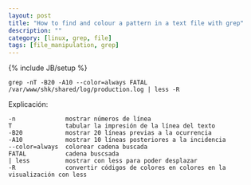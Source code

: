 ```yaml
---
layout: post
title: "How to find and colour a pattern in a text file with grep"
description: ""
category: [linux, grep, file]
tags: [file_manipulation, grep]
---
```

{% include JB/setup %}


    grep -nT -B20 -A10 --color=always FATAL /var/www/shk/shared/log/production.log | less -R

Explicación:

    -n              mostrar números de línea
    T               tabular la impresión de la línea del texto
    -B20            mostrar 20 líneas previas a la ocurrencia
    -A10            mostrar 10 líneas posteriores a la incidencia
    --color=always  colorear cadena buscada
    FATAL           cadena buscsada
    | less          mostrar con less para poder desplazar
    -R              convertir códigos de colores en colores en la visualización con less

